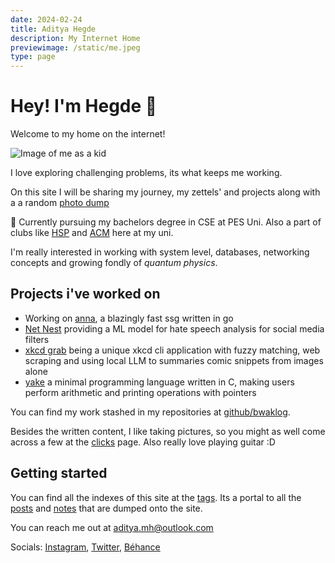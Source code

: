 ```yaml
---
date: 2024-02-24
title: Aditya Hegde
description: My Internet Home
previewimage: /static/me.jpeg
type: page
---
```


# Hey! I'm Hegde 🌊

Welcome to my home on the internet! 

![Image of me as a kid](/static/me.jpeg)

I love exploring challenging problems, its what keeps me working. 

On this site I will be sharing my journey, my zettels' and projects along with a a random [photo dump](/clicks.html)

🏫 Currently pursuing my bachelors degree in CSE at PES Uni. Also a part of clubs like [HSP](https://homebrew.hsp-ec.xyz/about/) and [ACM](https://acmpesuecc.github.io) here at my uni.

I'm really interested in working with system level, databases, networking concepts and growing fondly of _quantum physics_. 

## Projects i've worked on

- Working on [anna](https://github.com/acmpesuecc/anna), a blazingly fast ssg written in go
- [Net Nest](https://github.com/bwaklog/pleasebekind) providing a ML model for hate speech analysis for social media filters
- [xkcd grab](https://github.com/bwaklog/xkcd-grab) being a unique xkcd cli application with fuzzy matching, web scraping and using local LLM to summaries comic snippets from images alone
- [yake](https://github.com/bwaklog/yake) a minimal programming language written in C, making users perform arithmetic and printing operations with pointers

You can find my work stashed in my repositories at [github/bwaklog](https://github.com/bwaklog).

Besides the written content, I like taking pictures, so you might as well come across a few at the [clicks](/clicks.html) page. Also really love playing guitar :D

## Getting started

You can find all the indexes of this site at the [tags](/tags.html). Its a portal to all the [posts](/posts.html) and [notes](/notes.html) that are dumped onto the site.

You can reach me out at [aditya.mh@outlook.com](mailto:aditya.mh@outlook.com)

Socials: [Instagram](https://www.instagram.com/adi.hegdee/), [Twitter](https://twitter.com/bwaklog), [Béhance](https://be.net/bwaklog)

<!-- This site is being generated by [anna](https://github.com/acmpesuecc/anna) and hosted on [netlify](https://netlify.com) -->
 <!-- <div class="ignore-css" style="display: inline-block;" > [![Netlify Status](https://api.netlify.com/api/v1/badges/18196630-e58d-46a5-9555-a4f8af715892/deploy-status)](https://app.netlify.com/sites/bwaklog/deploys)</div> -->